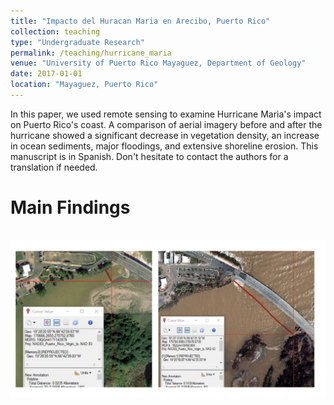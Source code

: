 ```yaml
---
title: "Impacto del Huracan Maria en Arecibo, Puerto Rico"
collection: teaching
type: "Undergraduate Research"
permalink: /teaching/hurricane_maria
venue: "University of Puerto Rico Mayaguez, Department of Geology"
date: 2017-01-01
location: "Mayaguez, Puerto Rico"
---
```


In this paper, we used remote sensing to examine Hurricane Maria's impact on Puerto Rico's coast. A comparison of aerial imagery before and after the hurricane showed a significant decrease in vegetation density, an increase in ocean sediments, major floodings, and extensive shoreline erosion. This manuscript is in Spanish. Don't hesitate to contact the authors for a translation if needed.

Main Findings
======

<br/><img src='/images/maria_river.png'> 
